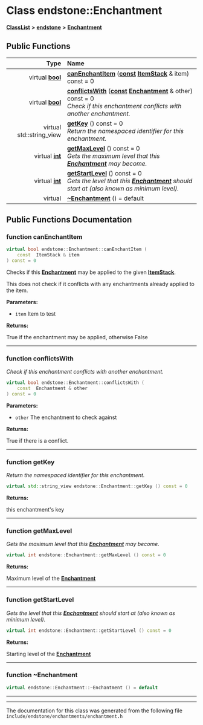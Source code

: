 

# Class endstone::Enchantment



[**ClassList**](annotated.md) **>** [**endstone**](namespaceendstone.md) **>** [**Enchantment**](classendstone_1_1Enchantment.md)










































## Public Functions

| Type | Name |
| ---: | :--- |
| virtual [**bool**](classendstone_1_1Vector.md) | [**canEnchantItem**](#function-canenchantitem) ([**const**](classendstone_1_1Vector.md) [**ItemStack**](classendstone_1_1ItemStack.md) & item) const = 0<br> |
| virtual [**bool**](classendstone_1_1Vector.md) | [**conflictsWith**](#function-conflictswith) ([**const**](classendstone_1_1Vector.md) [**Enchantment**](classendstone_1_1Enchantment.md) & other) const = 0<br>_Check if this enchantment conflicts with another enchantment._  |
| virtual std::string\_view | [**getKey**](#function-getkey) () const = 0<br>_Return the namespaced identifier for this enchantment._  |
| virtual [**int**](classendstone_1_1Vector.md) | [**getMaxLevel**](#function-getmaxlevel) () const = 0<br>_Gets the maximum level that this_ [_**Enchantment**_](classendstone_1_1Enchantment.md) _may become._ |
| virtual [**int**](classendstone_1_1Vector.md) | [**getStartLevel**](#function-getstartlevel) () const = 0<br>_Gets the level that this_ [_**Enchantment**_](classendstone_1_1Enchantment.md) _should start at (also known as minimum level)._ |
| virtual  | [**~Enchantment**](#function-enchantment) () = default<br> |




























## Public Functions Documentation




### function canEnchantItem 

```C++
virtual bool endstone::Enchantment::canEnchantItem (
    const  ItemStack & item
) const = 0
```



Checks if this [**Enchantment**](classendstone_1_1Enchantment.md) may be applied to the given [**ItemStack**](classendstone_1_1ItemStack.md). 


This does not check if it conflicts with any enchantments already applied to the item.




**Parameters:**


* `item` Item to test 



**Returns:**

True if the enchantment may be applied, otherwise False 





        

<hr>



### function conflictsWith 

_Check if this enchantment conflicts with another enchantment._ 
```C++
virtual bool endstone::Enchantment::conflictsWith (
    const  Enchantment & other
) const = 0
```





**Parameters:**


* `other` The enchantment to check against 



**Returns:**

True if there is a conflict. 





        

<hr>



### function getKey 

_Return the namespaced identifier for this enchantment._ 
```C++
virtual std::string_view endstone::Enchantment::getKey () const = 0
```





**Returns:**

this enchantment's key 





        

<hr>



### function getMaxLevel 

_Gets the maximum level that this_ [_**Enchantment**_](classendstone_1_1Enchantment.md) _may become._
```C++
virtual int endstone::Enchantment::getMaxLevel () const = 0
```





**Returns:**

Maximum level of the [**Enchantment**](classendstone_1_1Enchantment.md) 





        

<hr>



### function getStartLevel 

_Gets the level that this_ [_**Enchantment**_](classendstone_1_1Enchantment.md) _should start at (also known as minimum level)._
```C++
virtual int endstone::Enchantment::getStartLevel () const = 0
```





**Returns:**

Starting level of the [**Enchantment**](classendstone_1_1Enchantment.md) 





        

<hr>



### function ~Enchantment 

```C++
virtual endstone::Enchantment::~Enchantment () = default
```




<hr>

------------------------------
The documentation for this class was generated from the following file `include/endstone/enchantments/enchantment.h`

